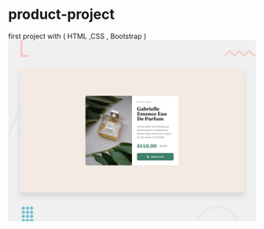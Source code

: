 # product-project
first project with ( HTML ,CSS , Bootstrap )
![Design Image](design/desktop-preview.jpg)
